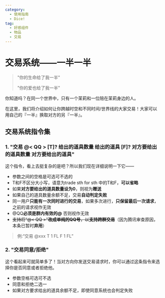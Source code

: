 ```yaml
---
category:
  - 使用指南
  - Dice!
tag:
  - 好感组件
  - 物品
  - 交易
---
```



# 交易系统——一半一半

> "你的生命给了我一半"
> 
> "你的爱也给了我一半"

你知道吗？在同一个世界中，只有一个茉莉和一位陪在茉莉身边的人。

在这里，我们将介绍如何让你跨越时空和不同时间/世界线的大家交易！大家可以用自己的『一半』换取对方的另『一半』。

## 交易系统指令集

### 1. "交易 @< QQ > [T]? 给出的道具数量 给出的道具 [F]? 对方要给出的道具数量 对方要给出的道具"

这个指令，看上去挺复杂的是吧？所以我们现在详细说明一下它——

+ 参数之间的空格是可选可不选的
+ T和F不区分大小写，语意为trade sth for sth 中的T和F，**可以省略**
+ 如果**对方要给出的道具数量设为0**，则视为**赠送**
+ 如果自己的道具数量余额不足，交易**自动判定失败**
+ 同一用户**只能有一次同时进行的交易**，如果多次进行，**只保留最后一次请求**，之前的请求视作无效
+ @QQ**必须是群内有效的@** 否则视作无效
+ ~~支持将“@< QQ >"**改成单纯的QQ号**，以**支持跨群交易**~~（因为腾讯审查原因，本条已暂时**弃用**）

> 例:“交易 @xxx T 1 FL F 1 FL”


### 2. "交易同意/拒绝"

这个看起来可就简单多了！当对方向你发送交易请求时，你可以通过这条指令来选择你是否同意或者拒绝他。

+ 参数空格可选可不选
+ 同意和拒绝二选一
+ 如果对方要求给出的道具余额不足，即使同意系统也会判定失败
